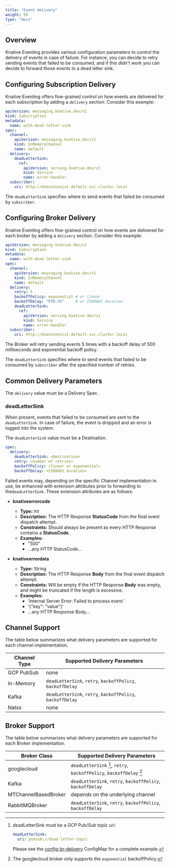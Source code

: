 ```yaml
---
title: "Event delivery"
weight: 50
type: "docs"
---
```


## Overview

Knative Eventing provides various configuration parameters to control the delivery
of events in case of failure. For instance, you can decide to retry sending events
that failed to be consumed, and if this didn't work you can decide to forward those
events to a dead letter sink.

## Configuring Subscription Delivery

Knative Eventing offers fine-grained control on how events are delivered for each subscription by adding a `delivery` section. Consider this example:

```yaml
apiVersion: messaging.knative.dev/v1
kind: Subscription
metadata:
  name: with-dead-letter-sink
spec:
  channel:
    apiVersion: messaging.knative.dev/v1
    kind: InMemoryChannel
    name: default
  delivery:
    deadLetterSink:
      ref:
        apiVersion: serving.knative.dev/v1
        kind: Service
        name: error-handler
  subscriber:
    uri: http://doesnotexist.default.svc.cluster.local
```

The `deadLetterSink` specifies where to send events that failed be consumed by `subscriber`.

## Configuring Broker Delivery

Knative Eventing offers fine-grained control on how events are delivered for each broker by adding a `delivery` section. Consider this example:

```yaml
apiVersion: messaging.knative.dev/v1
kind: Subscription
metadata:
  name: with-dead-letter-sink
spec:
  channel:
    apiVersion: messaging.knative.dev/v1
    kind: InMemoryChannel
    name: default
  delivery:
    retry: 5
    backoffPolicy: exponential # or linear
    backoffDelay: "PT0.5S"     # or ISO8601 duration
    deadLetterSink:
      ref:
        apiVersion: serving.knative.dev/v1
        kind: Service
        name: error-handler
  subscriber:
    uri: http://doesnotexist.default.svc.cluster.local
```

The Broker will retry sending events 5 times with a backoff delay of 500 milliseconds
and exponential backoff policy.

The `deadLetterSink` specifies where to send events that failed to be consumed by `subscriber`
after the specified number of retries.

## Common Delivery Parameters

The `delivery` value must be a Delivery Spec.

### deadLetterSink

When present, events that failed to be consumed are sent to the `deadLetterSink`.
In case of failure, the event is dropped and an error is logged into the system.

The `deadLetterSink` value must be a Destination.

```yaml
spec:
  delivery:
    deadLetterSink: <Destination>
    retry: <number of retries>
    backoffPolicy: <linear or exponential>
    backoffDelay: <ISO8601 duration>
```

Failed events may, depending on the specific Channel implementation in use, be
enhanced with extension attributes prior to forwarding to the`deadLetterSink`.
These extension attributes are as follows:

- **knativeerrorcode**
    - **Type:** Int
    - **Description:** The HTTP Response **StatusCode** from the final event
      dispatch attempt.
    - **Constraints:** Should always be present as every HTTP Response contains
      a **StatusCode**.
    - **Examples:**
        - "500"
        - ...any HTTP StatusCode...

- **knativeerrordata**
    - **Type:** String
    - **Description:** The HTTP Response **Body** from the final event dispatch
      attempt.
    - **Constraints:** Will be empty if the HTTP Response **Body** was empty,
      and might be truncated if the length is excessive.
    - **Examples:**
        - 'Internal Server Error: Failed to process event.'
        - '{"key": "value"}'
        - ...any HTTP Response Body...

## Channel Support

The table below summarizes what delivery parameters are supported for each channel implementation.

| Channel Type | Supported Delivery Parameters |
| - | - |
| GCP PubSub | none |
| In-Memory | `deadLetterSink`, `retry`, `backoffPolicy`, `backoffDelay` |
| Kafka | `deadLetterSink`, `retry`, `backoffPolicy`, `backoffDelay` |
| Natss | none |

## Broker Support

The table below summarizes what delivery parameters are supported for each Broker implementation.

| Broker Class | Supported Delivery Parameters |
| - | - |
| googlecloud | `deadLetterSink` [^1], `retry`, `backoffPolicy`, `backoffDelay` [^2] |
| Kafka | `deadLetterSink`, `retry`, `backoffPolicy`, `backoffDelay` |
| MTChannelBasedBroker | depends on the underlying channel |
| RabbitMQBroker | `deadLetterSink`, `retry`, `backoffPolicy`, `backoffDelay` |

[^1]: deadLetterSink must be a GCP Pub/Sub topic uri:
    ```yaml
    deadLetterSink:
      uri: pubsub://dead-letter-topic
    ```

    Please see the
    [config-br-delivery](https://github.com/google/knative-gcp/blob/master/config/core/configmaps/br-delivery.yaml)
    ConfigMap for a complete example.

[^2]: The googlecloud broker only supports the `exponential` backoffPolicy.
